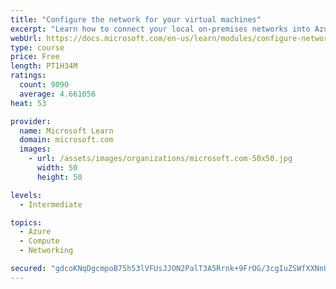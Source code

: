 ```yaml
---
title: "Configure the network for your virtual machines"
excerpt: "Learn how to connect your local on-premises networks into Azure using virtual networks, VPN gateways, and Azure ExpressRoute."
webUrl: https://docs.microsoft.com/en-us/learn/modules/configure-network-for-azure-virtual-machines/
type: course
price: Free
length: PT1H34M
ratings:
  count: 9090
  average: 4.661056
heat: 53

provider:
  name: Microsoft Learn
  domain: microsoft.com
  images:
    - url: /assets/images/organizations/microsoft.com-50x50.jpg
      width: 50
      height: 50

levels:
  - Intermediate

topics:
  - Azure
  - Compute
  - Networking

secured: "gdcoKNqDgcmpoB75h53lVFUsJJON2PalT3A5Rrnk+9FrOG/3cgIuZSWfXXNnU8bS8GM9CF+MTjsMhtFmGtSmUwEnAyIUN5FTaE1kyG1t07qnaSRGJJ/Y9w7Cj/EmdDfgzA7KryK2VwjW4u/Wf0iXLJ6goQpCt8lc4iTSpwo9+Azj0R/b+JORT8KLrs7mvL7qNJFfjOF2O7SY26TjNf5Wr1+Dw8h6nS5+88Wmhw+YoUOedxRngdTY5wJpgZu+kEfVFIkZZ44WMZhFZo4NbvCcDRUPA9yBgEBBMrqAfr0LZCqSAimfD6O9g3QoOWz5kokYKvAv5//iX2ZcUXAzZ+IgksW6T3cOz3ttKe7pS3yR90zvCStCwUOhyix7mBo1J57PyOBj14nDUugjt8Sz6WJhiaq+VijCXFfz0XW3hj93uXc=;Ik6mpZDk3JZ8TirxmSXOyg=="
---
```



